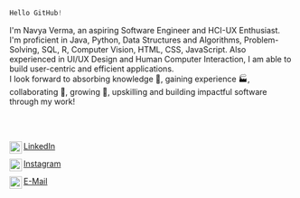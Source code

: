 
```javascript
Hello GitHub!
``` 
I'm Navya Verma, an aspiring Software Engineer and HCI-UX Enthusiast. <br>
I'm proficient in Java, Python, Data Structures and Algorithms, Problem-Solving, SQL, R, Computer Vision, HTML, CSS, JavaScript. Also experienced in UI/UX Design and Human Computer Interaction, I am able to build user-centric and efficient applications. <br>
I look forward to absorbing knowledge 🧠, gaining experience 🏭, collaborating 🤝, growing 🌱, upskilling and building impactful software through my work!

<br><br>


<a href="https://www.linkedin.com/in/navya-verma/"> LinkedIn
  <img align="left" alt="Navya's LinkdeIn" width="22px" src="https://cdn.jsdelivr.net/npm/simple-icons@v3/icons/linkedin.svg" />
</a>

<a href="https://www.instagram.com/navyaverma.py/"> Instagram
  <img align="left" alt="Navya's Instagram" width="22px" src="https://cdn.jsdelivr.net/npm/simple-icons@v3/icons/instagram.svg" />
</a>

<a href="mailto:nverma10@outlook.com"> E-Mail
  <img align="left" alt="Navya's E-Mail ID" width="22px" src="https://cdn.jsdelivr.net/npm/simple-icons@5.19.0/icons/maildotru.svg" />
</a>

<br />
